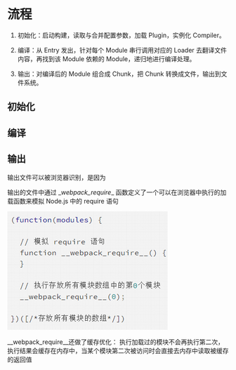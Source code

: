 # 流程

1.  初始化：启动构建，读取与合并配置参数，加载 Plugin，实例化 Compiler。

2.  编译：从 Entry 发出，针对每个 Module 串行调用对应的 Loader
    去翻译文件内容，再找到该 Module 依赖的 Module，递归地进行编译处理。

3.  输出：对编译后的 Module 组合成 Chunk，把 Chunk 转换成文件，输出到文件系统。

## 初始化

## 编译

## 输出

输出文件可以被浏览器识别，是因为

输出的文件中通过 \__webpack_require_\_
函数定义了一个可以在浏览器中执行的加载函数来模拟 Node.js 中的 require 语句

![](../images/fc2c657af675d83823181d0af9bc5425.png)

\_\_webpack_require\_\_还做了缓存优化：
执行加载过的模块不会再执行第二次，执行结果会缓存在内存中，当某个模块第二次被访问时会直接去内存中读取被缓存的返回值
